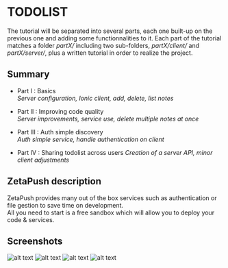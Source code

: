 # TODOLIST #

The tutorial will be separated into several parts, each one built-up on the previous one and adding some functionnalities to it.
Each part of the tutorial matches a folder *partX/* including two sub-folders, *partX/client/* and *partX/server/*, plus a written tutorial in order to realize the project.

## Summary ##

* Part I : Basics  
*Server configuration, Ionic client, add, delete, list notes*

* Part II : Improving code quality  
*Server improvements, service use, delete multiple notes at once*

* Part III : Auth simple discovery  
*Auth simple service, handle authentication on client*

* Part IV : Sharing todolist across users
*Creation of a server API, minor client adjustments*

## ZetaPush description ##

ZetaPush provides many out of the box services such as authentication or file gestion to save time on development.  
All you need to start is a free sandbox which will allow you to deploy your code & services.

## Screenshots ##

![alt text][screenshot_p1]
![alt text][screenshot_p2]
![alt text][screenshot_p3]
![alt text][screenshot_p4]


[screenshot_p1]: https://wires.fr/imgs/todolist-part1.png "Screenshot resulting of part 1"
[screenshot_p2]: https://wires.fr/imgs/todolist-part2.png "Screenshot resulting of part 2"
[screenshot_p3]: https://wires.fr/imgs/todolist-part3.png "Screenshot resulting of part 3"
[screenshot_p4]: https://wires.fr/imgs/todolist-part4.png "Screenshot resulting of part 4"

